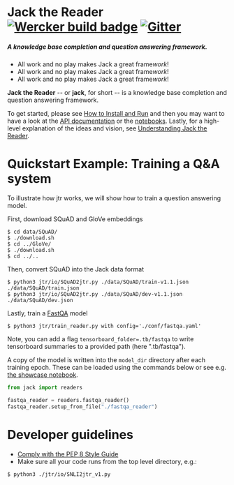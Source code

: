 # Jack the Reader [![Wercker build badge][wercker_badge]][wercker] [![Gitter](https://badges.gitter.im/Join%20Chat.svg)](https://gitter.im/jack-the-reader/Lobby?source=orgpage)
##### A knowledge base completion and question answering framework.

* All work and no play makes Jack a great frame*work*!
* All work and no play makes Jack a great frame*work*!
* All work and no play makes Jack a great frame*work*!

[wercker_badge]: https://app.wercker.com/status/8ed61192a5b16769a41dc24c30a3bc6a/s/master
[wercker]: https://app.wercker.com/project/byKey/8ed61192a5b16769a41dc24c30a3bc6a
[heres_johnny]: https://upload.wikimedia.org/wikipedia/en/b/bb/The_shining_heres_johnny.jpg

**Jack the Reader** -- or **jack**, for short -- is a knowledge base completion
and question answering framework.

To get started, please see [How to Install and Run][install] and then you may
want to have a look at the [API documentation][api] or the
[notebooks][notebooks].  Lastly, for a high-level explanation of the ideas and
vision, see [Understanding Jack the Reader][understanding].

[install]: docs/How_to_install_and_run.md
[api]: https://uclmr.github.io/jtr/
[notebooks]: notebooks/
[understanding]: docs/Understanding_Jack_the_Reader.md

# Quickstart Example: Training a Q&A system #

To illustrate how jtr works, we will show how to train a question answering
model.

First, download SQuAD and GloVe embeddings

```shell
$ cd data/SQuAD/
$ ./download.sh
$ cd ../GloVe/
$ ./download.sh
$ cd ../..
```

Then, convert SQuAD into the Jack data format

```shell
$ python3 jtr/io/SQuAD2jtr.py ./data/SQuAD/train-v1.1.json ./data/SQuAD/train.json
$ python3 jtr/io/SQuAD2jtr.py ./data/SQuAD/dev-v1.1.json ./data/SQuAD/dev.json
```

Lastly, train a [FastQA][fastqa] model

```shell
$ python3 jtr/train_reader.py with config='./conf/fastqa.yaml'
```

Note, you can add a flag `tensorboard_folder=.tb/fastqa` to write tensorboard
summaries to a provided path (here ".tb/fastqa").

A copy of the model is written into the `model_dir` directory after each
training epoch.  These can be loaded using the commands below or see e.g.
[the showcase notebook][showcase].

```python
from jack import readers

fastqa_reader = readers.fastqa_reader()
fastqa_reader.setup_from_file("./fastqa_reader")
```

[fastqa]: https://arxiv.org/abs/1703.04816
[showcase]: notebooks/Showcasing_Jack.ipynb

# Developer guidelines #

- [Comply with the PEP 8 Style Guide][pep8]
- Make sure all your code runs from the top level directory, e.g.:

```shell
$ python3 ./jtr/io/SNLI2jtr_v1.py
```

[pep8]: https://www.python.org/dev/peps/pep-0008/
